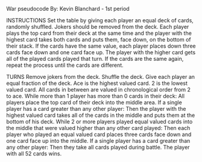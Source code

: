 War pseudocode
By: Kevin Blanchard - 1st period

INSTRUCTIONS
Set the table by giving each player an equal deck of cards, randomly shuffled. Jokers should be removed from the deck.
Each player plays the top card from their deck at the same time and the player with the highest card takes both cards and puts them, face down, on the bottom of their stack.
If the cards have the same value, each player places down three cards face down and one card face up. 
The player with the higher card gets all of the played cards played that turn.
If the cards are the same again, repeat the process until the cards are different.

TURNS
  Remove jokers from the deck.
  Shuffle the deck.
  Give each player an equal fraction of the deck.
  Ace is the highest valued card.
  2 is the lowest valued card.
  All cards in between are valued in chronological order from 2 to ace.
  While more than 1 player has more than 0 cards in their deck:
    All players place the top card of their deck into the middle area.
    If a single player has a card greater than any other player:
      Then the player with the highest valued card takes all of the cards in the middle and puts them at the bottom of his deck.
    While 2 or more players played equal valued cards into the middle that were valued higher than any other card played:
      Then each player who played an equal valued card places three cards face down and one card face up into the middle.
      If a single player has a card greater than any other player:
      Then they take all cards played during battle.
  The player with all 52 cards wins. 
